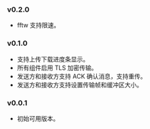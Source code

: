 ### v0.2.0

- fftw 支持限速。

### v0.1.0

- 支持上传下载进度条显示。
- 所有组件启用 TLS 加密传输。
- 发送方和接收方支持 ACK 确认消息，支持重传。
- 发送方和接收方支持设置传输帧和缓冲区大小。

### v0.0.1

- 初始可用版本。
